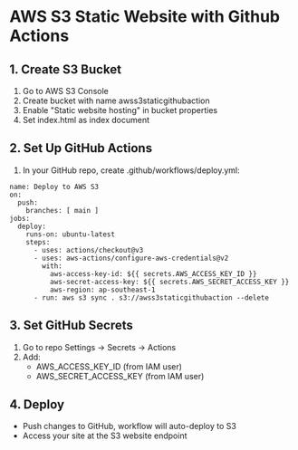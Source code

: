 # AWS S3 Static Website with Github Actions

## 1. Create S3 Bucket
1. Go to AWS S3 Console
2. Create bucket with name awss3staticgithubaction
3. Enable "Static website hosting" in bucket properties
4. Set index.html as index document

## 2. Set Up GitHub Actions
1. In your GitHub repo, create .github/workflows/deploy.yml:
```
name: Deploy to AWS S3
on:
  push:
    branches: [ main ]
jobs:
  deploy:
    runs-on: ubuntu-latest
    steps:
      - uses: actions/checkout@v3
      - uses: aws-actions/configure-aws-credentials@v2
        with:
          aws-access-key-id: ${{ secrets.AWS_ACCESS_KEY_ID }}
          aws-secret-access-key: ${{ secrets.AWS_SECRET_ACCESS_KEY }}
          aws-region: ap-southeast-1
      - run: aws s3 sync . s3://awss3staticgithubaction --delete
```

## 3. Set GitHub Secrets
1. Go to repo Settings → Secrets → Actions
2. Add:
   - AWS_ACCESS_KEY_ID (from IAM user)
   - AWS_SECRET_ACCESS_KEY (from IAM user)

## 4. Deploy
   - Push changes to GitHub, workflow will auto-deploy to S3
   - Access your site at the S3 website endpoint
